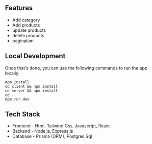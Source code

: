 

## Features
- Add category
- Add products
- update products
- delete products
- pagination

## Local Development

Once that's done, you can use the following commands to run the app locally:

```
npm install
cd client && npm install
cd server && npm install
cd ..
npm run dev
```

## Tech Stack

- Frontend - Html, Tailwind Css, Javascript, React
- Backend - Node js, Express js
- Database - Prisma (ORM), Postgres Sql 
